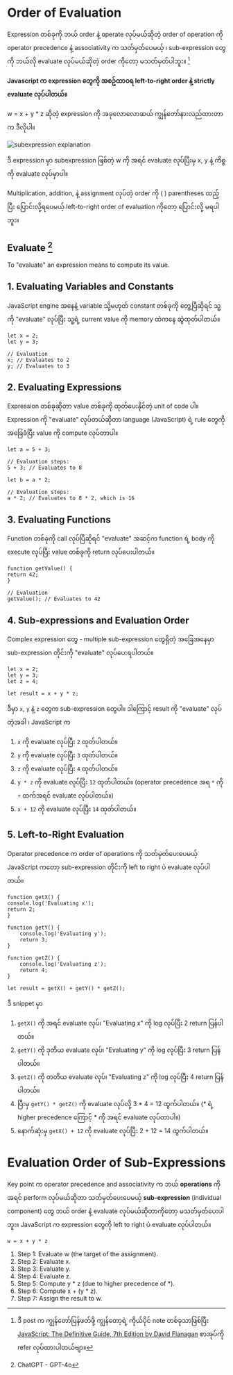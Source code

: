# Order of Evaluation

Expression တစ်ခုကို ဘယ် order နဲ့ operate လုပ်မယ်ဆိုတဲ့ order of operation ကို operator precedence နဲ့ associativity က သတ်မှတ်ပေမယ့် ၊ sub-expression တွေကို ဘယ်လို evaluate လုပ်မယ်ဆိုတဲ့ order ကိုတော့ မသတ်မှတ်ပါဘူး။ [^1]

**Javascript က expression  တွေကို အစဥ်ထာဝရ left-to-right order နဲ့ strictly evaluate လုပ်ပါတယ်။**

w = x + y * z ဆိုတဲ့ expression ကို အခုလောလောဆယ် ကျွန်တော်နားလည်ထားတာက ဒီလိုပါ။  

![subexpression explanation](https://github.com/MgHt00/my-study-notes/blob/15d41137775bcaed8e519ecdce31be9bb2527a55/JavaScript/_assets/subexpressions.webp?raw=true)

ဒီ expression မှာ subexpression ဖြစ်တဲ့ w ကို အရင် evaluate လုပ်ပြီးမှ x, y နဲ့ ကိစ္စကို evaluate လုပ်မှာပါ။

Multiplication, addition, နဲ့ assignment လုပ်တဲ့ order ကို ( ) parentheses ထည့်ပြီး ပြောင်းလို့ရပေမယ့် left-to-right order of evaluation ကိုတော့ ပြောင်းလို့ မရပါဘူး။ 

## Evaluate [^2]
To "evaluate" an expression means to compute its value.

## 1. Evaluating Variables and Constants
JavaScript engine အနေနဲ့ variable သို့မဟုတ် constant တစ်ခုကို တွေ့ပြီဆိုရင် သူ့ကို "evaluate" လုပ်ပြီး သူ့ရဲ့ current value ကို memory ထဲကနေ ဆွဲထုတ်ပါတယ်။

    let x = 2;
    let y = 3;

    // Evaluation
    x; // Evaluates to 2
    y; // Evaluates to 3

## 2. Evaluating Expressions
Expression တစ်ခုဆိုတာ value တစ်ခုကို ထုတ်ပေးနိုင်တဲ့ unit of code ပါ။  Expression ကို "evaluate" လုပ်တယ်ဆိုတာ language (JavaScript) ရဲ့ rule တွေကို အခြေခံပြီး value ကို compute လုပ်တာပါ။  

    let a = 5 + 3;

    // Evaluation steps:
    5 + 3; // Evaluates to 8

    let b = a * 2;

    // Evaluation steps:
    a * 2; // Evaluates to 8 * 2, which is 16

## 3. Evaluating Functions
Function တစ်ခုကို call လုပ်ပြီဆိုရင် "evaluate" အဆင့်က function ရဲ့ body ကို execute လုပ်ပြီး value တစ်ခုကို return လုပ်ပေးပါတယ်။

    function getValue() {
    return 42;
    }

    // Evaluation
    getValue(); // Evaluates to 42

## 4. Sub-expressions and Evaluation Order
Complex expression တွေ - multiple sub-expression တွေရှိတဲ့ အခြေအနေမှာ sub-expression တိုင်းကို "evaluate" လုပ်ပေးရပါတယ်။

    let x = 2;
    let y = 3;
    let z = 4;

    let result = x + y * z;

ဒီမှာ `x`, `y` နဲ့ `z` တွေက sub-expression တွေပါ။  ဒါကြောင့် result ကို "evaluate" လုပ်တဲ့အခါ ၊ JavaScript က

1. `x` ကို evaluate လုပ်ပြီး `2` ထုတ်ပါတယ်။
2. `y` ကို evaluate လုပ်ပြီး `3` ထုတ်ပါတယ်။
3. `z` ကို evaluate လုပ်ပြီး `4` ထုတ်ပါတယ်။
4. `y * z` ကို evaluate လုပ်ပြီး `12` ထုတ်ပါတယ်။ (operator precedence အရ `*` ကို `+` ထက်အရင် evaluate လုပ်ပါတယ်။)
5. `x + 12` ကို evaluate လုပ်ပြီး `14` ထုတ်ပါတယ်။

## 5. Left-to-Right Evaluation
Operator precedence က order of operations ကို သတ်မှတ်ပေးပေမယ့် JavaScript ကတော့ sub-expression တိုင်းကို left to right ပဲ evaluate လုပ်ပါတယ်။ 

    function getX() {
    console.log('Evaluating x');
    return 2;
    }

    function getY() {
        console.log('Evaluating y');
        return 3;
    }

    function getZ() {
        console.log('Evaluating z');
        return 4;
    }

    let result = getX() + getY() * getZ();
    
ဒီ snippet မှာ 

1. `getX()` ကို အရင် evaluate လုပ်၊ "Evaluating x" ကို log လုပ်ပြီး 2 return ပြန်ပါတယ်။
2. `getY()` ကို ဒုတိယ evaluate လုပ်၊ "Evaluating y" ကို log လုပ်ပြီး 3 return ပြန်ပါတယ်။
3. `getZ()` ကို တတိယ evaluate လုပ်၊ "Evaluating z" ကို log လုပ်ပြီး 4 return ပြန်ပါတယ်။
4. ပြီးမှ `getY() * getZ()` ကို evaluate လုပ်လို့  3 * 4 = 12 ထွက်ပါတယ်။ (* ရဲ့ higher precedence ကြောင့် * ကို အရင် evaluate လုပ်တာပါ။)
5. နောက်ဆုံးမှ `getX() + 12` ကို evaluate လုပ်ပြီး 2 + 12 = 14 ထွက်ပါတယ်။ 

# Evaluation Order of Sub-Expressions
Key point က operator precedence and associativity က ဘယ် <strong>operations</strong> ကို အရင် perform လုပ်မယ်ဆိုတာ သတ်မှတ်ပေးပေမယ့် <strong>sub-expression</strong> (individual component) တွေ ဘယ် order နဲ့ evaluate လုပ်မယ်ဆိုတာကိုတော့ မသတ်မှတ်ပေးပါဘူး။  JavaScript က expression တွေကို left to right ပဲ evaluate လုပ်ပါတယ်။ 

    w = x + y * z

1. Step 1: Evaluate w (the target of the assignment).
2. Step 2: Evaluate x.
3. Step 3: Evaluate y.
4. Step 4: Evaluate z.
5. Step 5: Compute y * z (due to higher precedence of *).
6. Step 6: Compute x + (y * z).
7. Step 7: Assign the result to w.



[^1]: ဒီ post က ကျွန်တော်ပြန်ဖတ်ဖို့ ကျွန်တော့ရဲ့ ကိုယ်ပိုင် note တစ်ခုသာဖြစ်ပြီး [JavaScript: The Definitive Guide, 7th Edition by David Flanagan](https://www.oreilly.com/library/view/javascript-the-definitive/9781491952016/) စာအုပ်ကို refer လုပ်ထားပါတယ်ဗျာ။ 

[^2]: ChatGPT - GPT-4o